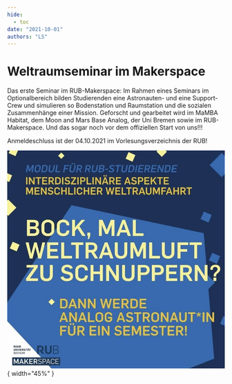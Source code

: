 ```yaml
---
hide:
  - toc
date: "2021-10-01"  
authors: "LS"
---
```


# Weltraumseminar im Makerspace

Das erste Seminar im RUB-Makerspace: Im Rahmen eines Seminars im Optionalbereich bilden Studierenden eine Astronauten- und eine Support-Crew und simulieren so Bodenstation und Raumstation und die sozialen Zusammenhänge einer Mission. Geforscht und gearbeitet wird im MaMBA Habitat, dem Moon and Mars Base Analog, der Uni Bremen sowie im RUB-Makerspace. Und das sogar noch vor dem offiziellen Start von uns!!!

Anmeldeschluss ist der 04.10.2021 im Vorlesungsverzeichnis der RUB!

![Text als Bild: Modul für RUB-Studierende - Interdisziplinäre Aspekte menschlicher Weltraumfahrt. Bock, mal Weltraumluft zu schnuppern? Dann werde analog Astronaut\*in für ein Semester!](../medien/2021-10-01.jpg){ width="45%" } 
